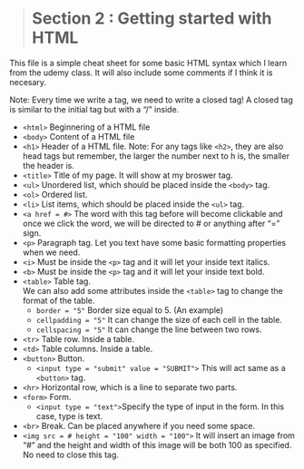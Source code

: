 <blockquote>
<h1 id="section-2--getting-started-with-html">Section 2 : Getting started with HTML</h1>
</blockquote>
<p>This file is a simple cheat sheet for some basic HTML syntax which I learn from the udemy class. It will also include some comments if I think it is necesary.</p>
<p>Note: Every time we write a tag, we need to write a closed tag! A closed tag is similar to the initial tag but with a “/” inside.</p>
<ul>
<li><code>&lt;html&gt;</code> Beginnering of a HTML file</li>
<li><code>&lt;body&gt;</code> Content of a HTML file</li>
<li><code>&lt;h1&gt;</code> Header of a HTML file. Note: For any tags like <code>&lt;h2&gt;</code>, they are also head tags but remember, the larger the number next to h is, the smaller the header is.</li>
<li><code>&lt;title&gt;</code> Title of my page. It will show at my broswer tag.</li>
<li><code>&lt;ul&gt;</code> Unordered list, which should be placed inside the <code>&lt;body&gt;</code> tag.</li>
<li><code>&lt;ol&gt;</code> Ordered list.</li>
<li><code>&lt;li&gt;</code> List items, which should be placed inside the <code>&lt;ul&gt;</code> tag.</li>
<li><code>&lt;a href = #&gt;</code> The word with this tag before will become clickable and once we click the word, we will be directed to # or anything after “=” sign.</li>
<li><code>&lt;p&gt;</code> Paragraph tag. Let you text have some basic formatting properties when we need.</li>
<li><code>&lt;i&gt;</code> Must be inside the <code>&lt;p&gt;</code> tag and it will let your inside text italics.</li>
<li><code>&lt;b&gt;</code> Must be inside the <code>&lt;p&gt;</code> tag and it will let your inside text bold.</li>
<li><code>&lt;table&gt;</code> Table tag.<br>
We can also add some attributes inside the <code>&lt;table&gt;</code> tag to   change the format of the table.
<ul>
<li><code>border = "5"</code> Border size equal to 5. (An example)</li>
<li><code>cellpadding = "5"</code> It can change the size of each cell in the table.</li>
<li><code>cellspacing = "5"</code> It can change the line between two rows.</li>
</ul>
</li>
<li><code>&lt;tr&gt;</code> Table row. Inside a table.</li>
<li><code>&lt;td&gt;</code> Table columns. Inside a table.</li>
<li><code>&lt;button&gt;</code> Button.
<ul>
<li><code>&lt;input type = "submit" value = "SUBMIT"&gt;</code> This will act same as a <code>&lt;button&gt;</code> tag.</li>
</ul>
</li>
<li><code>&lt;hr&gt;</code> Horizontal row, which is a line to separate two parts.</li>
<li><code>&lt;form&gt;</code> Form.
<ul>
<li><code>&lt;input type = "text"&gt;</code>Specify the type of input in the form. In this case, type is text.</li>
</ul>
</li>
<li><code>&lt;br&gt;</code> Break. Can be placed anywhere if you need some space.</li>
<li><code>&lt;img src = # height = "100" width = "100"&gt;</code> It will insert an image from “#” and the height and width of this image will be both 100 as specified. No need to close this tag.</li>
</ul>

